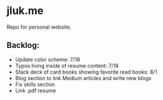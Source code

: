 # jluk.me

Repo for personal website.

## Backlog:
- Update color scheme: 7/18
- Typos living inside of resume content: 7/18
- Stack deck of card books showing favorite read books: 8/1
- Blog section to link Medium articles and write new blogs
- Fix skills section
- Link .pdf resume
